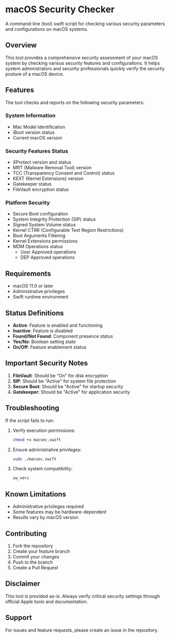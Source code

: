 # macOS Security Checker

A command-line (tool) swift script for checking various security parameters and configurations on macOS systems.

## Overview

This tool provides a comprehensive security assessment of your macOS system by checking various security features and configurations. It helps system administrators and security professionals quickly verify the security posture of a macOS device.

## Features

The tool checks and reports on the following security parameters:

### System Information
- Mac Model identification
- iBoot version status
- Current macOS version

### Security Features Status
- XProtect version and status
- MRT (Malware Removal Tool) version
- TCC (Transparency Consent and Control) status
- KEXT (Kernel Extensions) version
- Gatekeeper status
- FileVault encryption status

### Platform Security
- Secure Boot configuration
- System Integrity Protection (SIP) status
- Signed System Volume status
- Kernel CTRR (Configurable Text Region Restrictions)
- Boot Arguments Filtering
- Kernel Extensions permissions
- MDM Operations status
  - User Approved operations
  - DEP Approved operations

## Requirements

- macOS 11.0 or later
- Administrative privileges
- Swift runtime environment

## Status Definitions

- **Active**: Feature is enabled and functioning
- **Inactive**: Feature is disabled
- **Found/Not Found**: Component presence status
- **Yes/No**: Boolean setting state
- **On/Off**: Feature enablement status

## Important Security Notes

1. **FileVault**: Should be "On" for disk encryption
2. **SIP**: Should be "Active" for system file protection
3. **Secure Boot**: Should be "Active" for startup security
4. **Gatekeeper**: Should be "Active" for application security

## Troubleshooting

If the script fails to run:
1. Verify execution permissions:
   ```bash
   chmod +x macsec.swift
   ```
2. Ensure administrative privileges:
   ```bash
   sudo ./macsec.swift
   ```
3. Check system compatibility:
   ```bash
   sw_vers
   ```

## Known Limitations

- Administrative privileges required
- Some features may be hardware-dependent
- Results vary by macOS version

## Contributing

1. Fork the repository
2. Create your feature branch
3. Commit your changes
4. Push to the branch
5. Create a Pull Request

## Disclaimer

This tool is provided as-is. Always verify critical security settings through official Apple tools and documentation.

## Support

For issues and feature requests, please create an issue in the repository.
